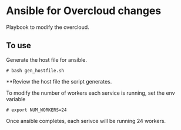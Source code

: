 # Ansible for Overcloud changes
Playbook to modify the overcloud.

## To use
Generate the host file for ansible. 

```
# bash gen_hostfile.sh
```
**Review the host file the script generates.

To modify the number of workers each service is running, set the env variable

```
# export NUM_WORKERS=24
```

Once ansible completes, each serivce will be running 24 workers.
